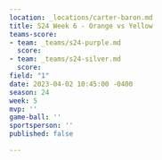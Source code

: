 ```yaml
---
location: _locations/carter-baron.md
title: S24 Week 6 - Orange vs Yellow
teams-score:
- team: _teams/s24-purple.md
  score: 
- team: _teams/s24-silver.md
  score: 
field: "1"
date: 2023-04-02 10:45:00 -0400
season: 24
week: 5
mvp: ''
game-ball: ''
sportsperson: ''
published: false

---
```

